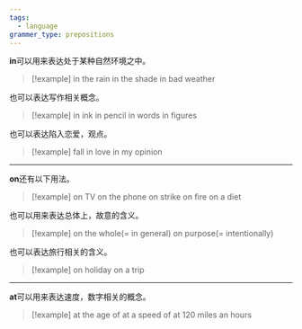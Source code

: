 ```yaml
---
tags:
  - language
grammer_type: prepositions
---
```

**in**可以用来表达处于某种自然环境之中。

> [!example]
> in the rain
> in the shade
> in bad weather

也可以表达写作相关概念。

> [!example]
> in ink
> in pencil
> in words
> in figures

也可以表达陷入恋爱，观点。

> [!example]
> fall in love
> in my opinion

---

**on**还有以下用法。

> [!example]
> on TV
> on the phone
> on strike
> on fire
> on a diet

也可以用来表达总体上，故意的含义。

> [!example]
> on the whole(= in general)
> on purpose(= intentionally)

也可以表达旅行相关的含义。

> [!example]
> on holiday
> on a trip

---

**at**可以用来表达速度，数字相关的概念。

> [!example]
> at the age of
> at a speed of
> at 120 miles an hours

